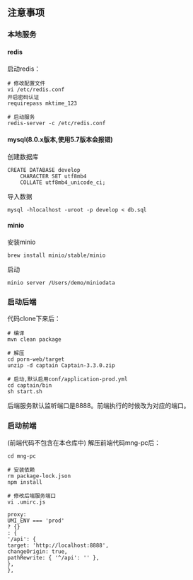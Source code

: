 ## 注意事项

### 本地服务
#### redis
启动redis：
```
# 修改配置文件
vi /etc/redis.conf
开启密码认证
requirepass mktime_123

# 启动服务
redis-server -c /etc/redis.conf
```

#### mysql(8.0.x版本,使用5.7版本会报错)

创建数据库
```
CREATE DATABASE develop
    CHARACTER SET utf8mb4
    COLLATE utf8mb4_unicode_ci;
```

 导入数据
```
mysql -hlocalhost -uroot -p develop < db.sql
```

#### minio 
安装minio

```
brew install minio/stable/minio
```

启动
```
minio server /Users/demo/miniodata
```


### 启动后端
代码clone下来后：
```
# 编译
mvn clean package

# 解压
cd porn-web/target
unzip -d captain Captain-3.3.0.zip

# 启动,默认启用conf/application-prod.yml
cd captain/bin
sh start.sh

```

后端服务默认监听端口是8888。前端执行的时候改为对应的端口。

### 启动前端
(前端代码不包含在本仓库中)
解压前端代码mng-pc后：
```
cd mng-pc

# 安装依赖
rm package-lock.json
npm install

# 修改后端服务端口
vi .umirc.js

proxy:
UMI_ENV === 'prod'
? {}
: {
'/api': {
target: 'http://localhost:8888',
changeOrigin: true,
pathRewrite: { '^/api': '' },
},
},

```

